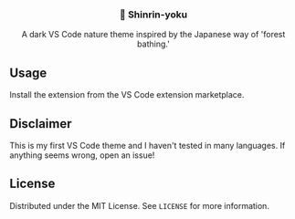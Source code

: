 <div>
    <h3 align="center">🌲 Shinrin-yoku</h3>
    <p align="center">
    A dark VS Code nature theme inspired by the Japanese way of 'forest bathing.'
    </p>
</div>

## Usage

Install the extension from the VS Code extension marketplace.

## Disclaimer

This is my first VS Code theme and I haven't tested in many languages. If anything seems wrong, open an issue!

## License

Distributed under the MIT License. See `LICENSE` for more information.
